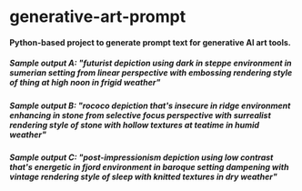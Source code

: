 # generative-art-prompt
#### Python-based project to generate prompt text for generative AI art tools.

##### Sample output A: "futurist depiction using dark in steppe environment in sumerian setting from linear perspective with embossing rendering style of thing at high noon in frigid weather"

##### Sample output B: "rococo depiction that's insecure in ridge environment enhancing in stone from selective focus perspective with surrealist rendering style of stone with hollow textures at teatime in humid weather"

##### Sample output C: "post-impressionism depiction using low contrast that's energetic in fjord environment in baroque setting dampening with vintage rendering style of sleep with knitted textures in dry weather"
